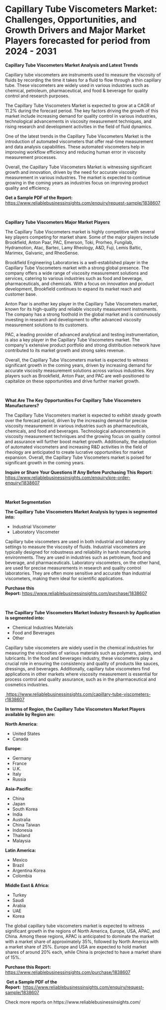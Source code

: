 <p><h1>Capillary Tube Viscometers Market: Challenges, Opportunities, and Growth Drivers and Major Market Players forecasted for period from 2024 - 2031</h1></p><p><strong>Capillary Tube Viscometers Market Analysis and Latest Trends</strong></p>
<p><p>Capillary tube viscometers are instruments used to measure the viscosity of fluids by recording the time it takes for a fluid to flow through a thin capillary tube. These viscometers are widely used in various industries such as chemical, petroleum, pharmaceutical, and food & beverage for quality control and research purposes.</p><p>The Capillary Tube Viscometers Market is expected to grow at a CAGR of 11.2% during the forecast period. The key factors driving the growth of this market include increasing demand for quality control in various industries, technological advancements in viscosity measurement techniques, and rising research and development activities in the field of fluid dynamics.</p><p>One of the latest trends in the Capillary Tube Viscometers Market is the introduction of automated viscometers that offer real-time measurement and data analysis capabilities. These automated viscometers help in improving workflow efficiency and reducing human error in viscosity measurement processes.</p><p>Overall, the Capillary Tube Viscometers Market is witnessing significant growth and innovation, driven by the need for accurate viscosity measurement in various industries. The market is expected to continue growing in the coming years as industries focus on improving product quality and efficiency.</p></p>
<p><strong>Get a Sample PDF of the Report:&nbsp;</strong> <a href="https://www.reliablebusinessinsights.com/enquiry/request-sample/1838607">https://www.reliablebusinessinsights.com/enquiry/request-sample/1838607</a></p>
<p>&nbsp;</p>
<p><strong>Capillary Tube Viscometers Major Market Players</strong></p>
<p><p>The Capillary Tube Viscometers market is highly competitive with several key players competing for market share. Some of the major players include Brookfield, Anton Paar, PAC, Emerson, Toki, Prorheo, Fungilab, Hydramotion, Atac, Bartec, Lamy Rheology, A&D, Fuji, Lemis Baltic, Marimex, Galvanic, and RheoSense.</p><p>Brookfield Engineering Laboratories is a well-established player in the Capillary Tube Viscometers market with a strong global presence. The company offers a wide range of viscosity measurement solutions and services, catering to various industries such as food and beverage, pharmaceuticals, and chemicals. With a focus on innovation and product development, Brookfield continues to expand its market reach and customer base.</p><p>Anton Paar is another key player in the Capillary Tube Viscometers market, known for its high-quality and reliable viscosity measurement instruments. The company has a strong foothold in the global market and is continuously investing in research and development to offer advanced viscosity measurement solutions to its customers.</p><p>PAC, a leading provider of advanced analytical and testing instrumentation, is also a key player in the Capillary Tube Viscometers market. The company's extensive product portfolio and strong distribution network have contributed to its market growth and strong sales revenue.</p><p>Overall, the Capillary Tube Viscometers market is expected to witness significant growth in the coming years, driven by increasing demand for accurate viscosity measurement solutions across various industries. Key players such as Brookfield, Anton Paar, and PAC are well-positioned to capitalize on these opportunities and drive further market growth.</p></p>
<p>&nbsp;</p>
<p><strong>What Are The Key Opportunities For Capillary Tube Viscometers Manufacturers?</strong></p>
<p><p>The Capillary Tube Viscometers market is expected to exhibit steady growth over the forecast period, driven by the increasing demand for precise viscosity measurement in various industries such as pharmaceuticals, chemicals, and food and beverages. Technological advancements in viscosity measurement techniques and the growing focus on quality control and assurance will further boost market growth. Additionally, the adoption of automated viscometers and increasing R&D activities in the field of rheology are anticipated to create lucrative opportunities for market expansion. Overall, the Capillary Tube Viscometers market is poised for significant growth in the coming years.</p></p>
<p><strong>Inquire or Share Your Questions If Any Before Purchasing This Report:</strong> <a href="https://www.reliablebusinessinsights.com/enquiry/pre-order-enquiry/1838607">https://www.reliablebusinessinsights.com/enquiry/pre-order-enquiry/1838607</a></p>
<p>&nbsp;</p>
<p><strong>Market Segmentation</strong></p>
<p><strong>The Capillary Tube Viscometers Market Analysis by types is segmented into:</strong></p>
<p><ul><li>Industrial Viscometer</li><li>Laboratory Viscometer</li></ul></p>
<p><p>Capillary tube viscometers are used in both industrial and laboratory settings to measure the viscosity of fluids. Industrial viscometers are typically designed for robustness and reliability in harsh manufacturing environments. They are used in industries such as petroleum, food and beverage, and pharmaceuticals. Laboratory viscometers, on the other hand, are used for precise measurements in research and quality control laboratories. They are often more sensitive and accurate than industrial viscometers, making them ideal for scientific applications.</p></p>
<p><strong>Purchase this Report:&nbsp;</strong><a href="https://www.reliablebusinessinsights.com/purchase/1838607">https://www.reliablebusinessinsights.com/purchase/1838607</a></p>
<p>&nbsp;</p>
<p><strong>The Capillary Tube Viscometers Market Industry Research by Application is segmented into:</strong></p>
<p><ul><li>Chemical Industries Materials</li><li>Food and Beverages</li><li>Other</li></ul></p>
<p><p>Capillary tube viscometers are widely used in the chemical industries for measuring the viscosities of various materials such as polymers, paints, and lubricants. In the food and beverages industry, these viscometers play a crucial role in ensuring the consistency and quality of products like sauces, dressings, and beverages. Additionally, capillary tube viscometers find applications in other markets where viscosity measurement is essential for process control and quality assurance, such as in the pharmaceutical and cosmetics industries.</p></p>
<p><a href="https://www.reliablebusinessinsights.com/capillary-tube-viscometers-r1838607">&nbsp;https://www.reliablebusinessinsights.com/capillary-tube-viscometers-r1838607</a></p>
<p><strong>In terms of Region, the Capillary Tube Viscometers Market Players available by Region are:</strong></p>
<p>
    <p> <strong> North America: </strong>
        <ul>
            <li>United States</li>
            <li>Canada</li>
        </ul>
        </p> 
    <p> <strong> Europe: </strong>
        <ul>
            <li>Germany</li>
            <li>France</li>
            <li>U.K.</li>
            <li>Italy</li>
            <li>Russia</li>
        </ul>
        </p> 
    <p> <strong> Asia-Pacific: </strong>
        <ul>
            <li>China</li>
            <li>Japan</li>
            <li>South Korea</li>
            <li>India</li>
            <li>Australia</li>
            <li>China Taiwan</li>
            <li>Indonesia</li>
            <li>Thailand</li>
            <li>Malaysia</li>
        </ul>
        </p> 
    <p> <strong> Latin America: </strong>
        <ul>
            <li>Mexico</li>
            <li>Brazil</li>
            <li>Argentina Korea</li>
            <li>Colombia</li>
        </ul>
        </p> 
    <p> <strong> Middle East & Africa: </strong>
        <ul>
            <li>Turkey</li>
            <li>Saudi</li>
            <li>Arabia</li>
            <li>UAE</li>
            <li>Korea</li>
        </ul>
    </p>
    </p>
<p><p>The global capillary tube viscometers market is expected to witness significant growth in the regions of North America, Europe, USA, APAC, and China. Among these regions, APAC is anticipated to dominate the market with a market share of approximately 35%, followed by North America with a market share of 25%. Europe and USA are expected to hold market shares of around 20% each, while China is projected to have a market share of 15%.</p></p>
<p><strong>Purchase this Report: </strong><a href="https://www.reliablebusinessinsights.com/purchase/1838607">https://www.reliablebusinessinsights.com/purchase/1838607</a></p>
<p>&nbsp;<strong>Get a Sample PDF of the Report:&nbsp;&nbsp;</strong><a href="https://www.reliablebusinessinsights.com/enquiry/request-sample/1838607">https://www.reliablebusinessinsights.com/enquiry/request-sample/1838607</a></p>
<p><strong></strong></p>
<p>Check more reports on https://www.reliablebusinessinsights.com/</p>